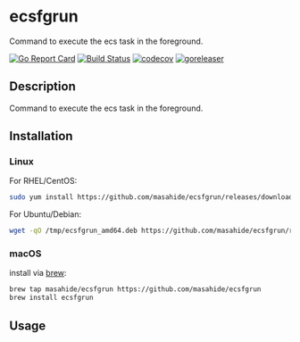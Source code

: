 # ecsfgrun

Command to execute the ecs task in the foreground.

[![Go Report Card](https://goreportcard.com/badge/github.com/masahide/ecsfgrun)](https://goreportcard.com/report/github.com/masahide/ecsfgrun)
[![Build Status](https://travis-ci.org/masahide/ecsfgrun.svg?branch=master)](https://travis-ci.org/masahide/ecsfgrun)
[![codecov](https://codecov.io/gh/masahide/ecsfgrun/branch/master/graph/badge.svg)](https://codecov.io/gh/masahide/ecsfgrun)
[![goreleaser](https://img.shields.io/badge/powered%20by-goreleaser-green.svg?style=flat-square)](https://github.com/goreleaser)

## Description

Command to execute the ecs task in the foreground.

## Installation

### Linux

For RHEL/CentOS:

```bash
sudo yum install https://github.com/masahide/ecsfgrun/releases/download/v0.3.0/ecsfgrun_amd64.rpm
```

For Ubuntu/Debian:

```bash
wget -qO /tmp/ecsfgrun_amd64.deb https://github.com/masahide/ecsfgrun/releases/download/v0.3.0/ecsfgrun_amd64.deb && sudo dpkg -i /tmp/ecsfgrun_amd64.deb
```

### macOS


install via [brew](https://brew.sh):

```bash
brew tap masahide/ecsfgrun https://github.com/masahide/ecsfgrun
brew install ecsfgrun
```


## Usage


